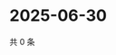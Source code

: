 # 2025-06-30

共 0 条

<!-- BEGIN ZHIHUVIDEO -->
<!-- 最后更新时间 Mon Jun 30 2025 04:12:17 GMT+0800 (China Standard Time) -->

<!-- END ZHIHUVIDEO -->
